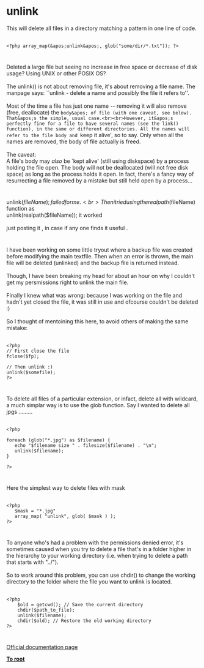 # unlink



This will delete all files in a directory matching a pattern in one line of code.<br><br>

```
<?php array_map(&apos;unlink&apos;, glob("some/dir/*.txt")); ?>
```
  

#

Deleted a large file but seeing no increase in free space or decrease of disk usage? Using UNIX or other POSIX OS?<br><br>The unlink() is not about removing file, it&apos;s about removing a file name. The manpage says: ``unlink - delete a name and possibly the file it refers to&apos;&apos;.<br><br>Most of the time a file has just one name -- removing it will also remove (free, deallocate) the `body&apos; of file (with one caveat, see below). That&apos;s the simple, usual case.<br><br>However, it&apos;s perfectly fine for a file to have several names (see the link() function), in the same or different directories. All the names will refer to the file body and `keep it alive&apos;, so to say. Only when all the names are removed, the body of file actually is freed.<br><br>The caveat:<br>A file&apos;s body may *also* be `kept alive&apos; (still using diskspace) by a process holding the file open. The body will not be deallocated (will not free disk space) as long as the process holds it open. In fact, there&apos;s a fancy way of resurrecting a file removed by a mistake but still held open by a process...  

#

unlink($fileName); failed for me .<br>Then i tried using the realpath($fileName)  function as <br>unlink(realpath($fileName)); it worked <br><br>just posting it , in case if any one finds it useful .  

#

I have been working on some little tryout where a backup file was created before modifying the main textfile. Then when an error is thrown, the main file will be deleted (unlinked) and the backup file is returned instead.<br><br>Though, I have been breaking my head for about an hour on why I couldn&apos;t get my persmissions right to unlink the main file.<br><br>Finally I knew what was wrong: because I was working on the file and hadn&apos;t yet closed the file, it was still in use and ofcourse couldn&apos;t be deleted :)<br><br>So I thought of mentoining this here, to avoid others of making the same mistake:<br><br>

```
<?php
// First close the file
fclose($fp);

// Then unlink :)
unlink($somefile);
?>
```
  

#

To delete all files of a particular extension, or infact, delete all with wildcard, a much simplar way is to use the glob function.  Say I wanted to delete all jpgs .........<br><br>

```
<?php

foreach (glob("*.jpg") as $filename) {
   echo "$filename size " . filesize($filename) . "\n";
   unlink($filename);
}

?>
```
  

#

Here the simplest way to delete files with mask<br><br>

```
<?php
   $mask = "*.jpg"
   array_map( "unlink", glob( $mask ) );
?>
```
  

#

To anyone who&apos;s had a problem with the permissions denied error, it&apos;s sometimes caused when you try to delete a file that&apos;s in a folder higher in the hierarchy to your working directory (i.e. when trying to delete a path that starts with "../").<br><br>So to work around this problem, you can use chdir() to change the working directory to the folder where the file you want to unlink is located.<br><br>

```
<?php
    $old = getcwd(); // Save the current directory
    chdir($path_to_file);
    unlink($filename);
    chdir($old); // Restore the old working directory    
?>
```
  

#

[Official documentation page](https://www.php.net/manual/en/function.unlink.php)

**[To root](/README.md)**